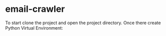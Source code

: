 # email-crawler

To start clone the project and open the project directory.
Once there create Python Virtual Environment:
